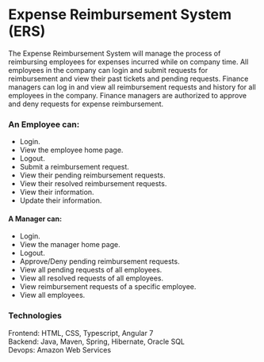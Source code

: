 # Expense Reimbursement System (ERS)

The Expense Reimbursement System will manage the process of reimbursing employees for
expenses incurred while on company time. All employees in the company can login and
submit requests for reimbursement and view their past tickets and pending requests. Finance
managers can log in and view all reimbursement requests and history for all employees in the
company. Finance managers are authorized to approve and deny requests for expense
reimbursement.  

### An Employee can:
- Login.
- View the employee home page.
- Logout.
- Submit a reimbursement request.
- View their pending reimbursement requests.
- View their resolved reimbursement requests.
- View their information.
- Update their information.  
#### A Manager can:
- Login.
- View the manager home page.
- Logout.
- Approve/Deny pending reimbursement requests.
- View all pending requests of all employees.
- View all resolved requests of all employees.
- View reimbursement requests of a specific employee.
- View all employees.  

### Technologies
Frontend: HTML, CSS, Typescript, Angular 7  
Backend: Java, Maven, Spring, Hibernate, Oracle SQL  
Devops: Amazon Web Services
